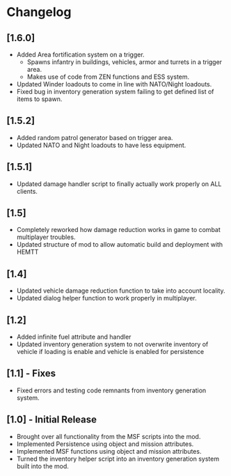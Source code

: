 # Changelog

## [1.6.0]
- Added Area fortification system on a trigger.
    - Spawns infantry in buildings, vehicles, armor and turrets in a trigger area.
    - Makes use of code from ZEN functions and ESS system.
- Updated Winder loadouts to come in line with NATO/Night loadouts.
- Fixed bug in inventory generation system failing to get defined list of items to spawn.

## [1.5.2]
- Added random patrol generator based on trigger area.
- Updated NATO and Night loadouts to have less equipment.

## [1.5.1]
- Updated damage handler script to finally actually work properly on ALL clients.

## [1.5]
- Completely reworked how damage reduction works in game to combat multiplayer troubles.
- Updated structure of mod to allow automatic build and deployment with HEMTT

## [1.4]
- Updated vehicle damage reduction function to take into account locality.
- Updated dialog helper function to work properly in multiplayer.

## [1.2]
- Added infinite fuel attribute and handler
- Updated inventory generation system to not overwrite inventory of vehicle if loading is enable and vehicle is enabled for persistence

## [1.1] - Fixes
- Fixed errors and testing code remnants from inventory generation system.

## [1.0] - Initial Release
- Brought over all functionality from the MSF scripts into the mod.
- Implemented Persistence using object and mission attributes.
- Implemented MSF functions using object and mission attributes.
- Turned the inventory helper script into an inventory generation system built into the mod.